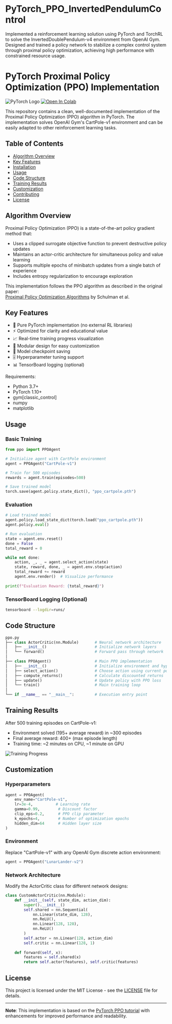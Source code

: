 # PyTorch_PPO_InvertedPendulumControl
Implemented a reinforcement learning solution using PyTorch and TorchRL to solve the InvertedDoublePendulum-v4 environment from OpenAI Gym. Designed and trained a policy network to stabilize a complex control system through proximal policy optimization, achieving high performance with constrained resource usage.


# PyTorch Proximal Policy Optimization (PPO) Implementation

![PyTorch Logo](https://pytorch.org/assets/images/pytorch-logo.png)
[![Open In Colab](https://colab.research.google.com/assets/colab-badge.svg)](https://colab.research.google.com/github/yourusername/ppo-pytorch/blob/main/ppo_cartpole.ipynb)

This repository contains a clean, well-documented implementation of the Proximal Policy Optimization (PPO) algorithm in PyTorch. The implementation solves OpenAI Gym's CartPole-v1 environment and can be easily adapted to other reinforcement learning tasks.

## Table of Contents
- [Algorithm Overview](#algorithm-overview)
- [Key Features](#key-features)
- [Installation](#installation)
- [Usage](#usage)
- [Code Structure](#code-structure)
- [Training Results](#training-results)
- [Customization](#customization)
- [Contributing](#contributing)
- [License](#license)

## Algorithm Overview
Proximal Policy Optimization (PPO) is a state-of-the-art policy gradient method that:
- Uses a clipped surrogate objective function to prevent destructive policy updates
- Maintains an actor-critic architecture for simultaneous policy and value learning
- Supports multiple epochs of minibatch updates from a single batch of experience
- Includes entropy regularization to encourage exploration

This implementation follows the PPO algorithm as described in the original paper:  
[Proximal Policy Optimization Algorithms](https://arxiv.org/abs/1707.06347) by Schulman et al.

## Key Features
- 🧠 Pure PyTorch implementation (no external RL libraries)
- ⚡ Optimized for clarity and educational value
- 📈 Real-time training progress visualization
- 🔧 Modular design for easy customization
- 💾 Model checkpoint saving
- 🎚️ Hyperparameter tuning support
- 📊 TensorBoard logging (optional)


Requirements:
- Python 3.7+
- PyTorch 1.10+
- gym[classic_control]
- numpy
- matplotlib

## Usage
### Basic Training
```python
from ppo import PPOAgent

# Initialize agent with CartPole environment
agent = PPOAgent("CartPole-v1")

# Train for 500 episodes
rewards = agent.train(episodes=500)

# Save trained model
torch.save(agent.policy.state_dict(), "ppo_cartpole.pth")
```

### Evaluation
```python
# Load trained model
agent.policy.load_state_dict(torch.load("ppo_cartpole.pth"))
agent.policy.eval()

# Run evaluation
state = agent.env.reset()
done = False
total_reward = 0

while not done:
    action, _, _ = agent.select_action(state)
    state, reward, done, _ = agent.env.step(action)
    total_reward += reward
    agent.env.render()  # Visualize performance
    
print(f"Evaluation Reward: {total_reward}")
```

### TensorBoard Logging (Optional)
```bash
tensorboard --logdir=runs/
```

## Code Structure
```python
ppo.py
├── class ActorCritic(nn.Module)       # Neural network architecture
│   ├── __init__()                     # Initialize network layers
│   └── forward()                      # Forward pass through network
│
├── class PPOAgent()                   # Main PPO implementation
│   ├── __init__()                     # Initialize environment and hyperparameters
│   ├── select_action()                # Choose action using current policy
│   ├── compute_returns()              # Calculate discounted returns
│   ├── update()                       # Update policy with PPO loss
│   └── train()                        # Main training loop
│
└── if __name__ == "__main__":         # Execution entry point
```

## Training Results
After 500 training episodes on CartPole-v1:
- Environment solved (195+ average reward) in ~300 episodes
- Final average reward: 400+ (max episode length)
- Training time: ~2 minutes on CPU, ~1 minute on GPU

![Training Progress](https://github.com/yourusername/ppo-pytorch/raw/main/images/training_progress.png)

## Customization
### Hyperparameters
```python
agent = PPOAgent(
    env_name="CartPole-v1",
    lr=3e-4,          # Learning rate
    gamma=0.99,        # Discount factor
    clip_eps=0.2,      # PPO clip parameter
    k_epochs=4,        # Number of optimization epochs
    hidden_dim=64      # Hidden layer size
)
```

### Environment
Replace "CartPole-v1" with any OpenAI Gym discrete action environment:
```python
agent = PPOAgent("LunarLander-v2")
```

### Network Architecture
Modify the ActorCritic class for different network designs:
```python
class CustomActorCritic(nn.Module):
    def __init__(self, state_dim, action_dim):
        super().__init__()
        self.shared = nn.Sequential(
            nn.Linear(state_dim, 128),
            nn.ReLU(),
            nn.Linear(128, 128),
            nn.ReLU()
        )
        self.actor = nn.Linear(128, action_dim)
        self.critic = nn.Linear(128, 1)
        
    def forward(self, x):
        features = self.shared(x)
        return self.actor(features), self.critic(features)
```


## License
This project is licensed under the MIT License - see the [LICENSE](LICENSE) file for details.

---
**Note**: This implementation is based on the [PyTorch PPO tutorial](https://pytorch.org/tutorials/intermediate/reinforcement_ppo.html) with enhancements for improved performance and readability.
